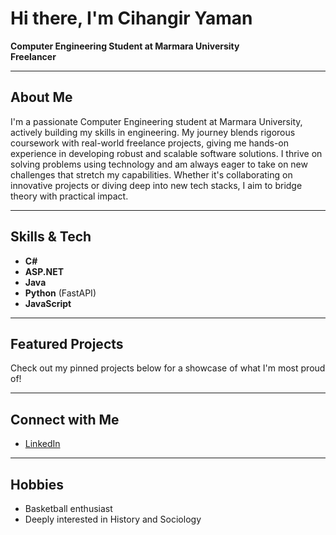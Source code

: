 # Hi there, I'm Cihangir Yaman 

**Computer Engineering Student at Marmara University**  
**Freelancer**

---

## About Me

I'm a passionate Computer Engineering student at Marmara University, actively building my skills in engineering. My journey blends rigorous coursework with real-world freelance projects, giving me hands-on experience in developing robust and scalable software solutions. I thrive on solving problems using technology and am always eager to take on new challenges that stretch my capabilities. Whether it's collaborating on innovative projects or diving deep into new tech stacks, I aim to bridge theory with practical impact.

---

## Skills & Tech

- **C#**
- **ASP.NET**
- **Java**
- **Python** (FastAPI)
- **JavaScript**

---

## Featured Projects

Check out my pinned projects below for a showcase of what I'm most proud of!

---

## Connect with Me

- [LinkedIn](https://www.linkedin.com/in/cihangir-yaman)

---

## Hobbies

- Basketball enthusiast
- Deeply interested in History and Sociology

